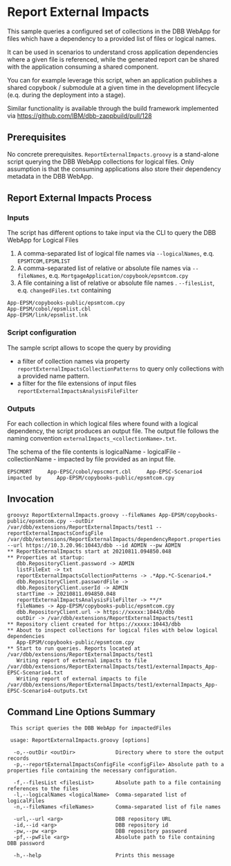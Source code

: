 # Report External Impacts

This sample queries a configured set of collections in the DBB WebApp for files which have a dependency to a provided list of files or logical names.

It can be used in scenarios to understand cross application dependencies where a given file is referenced, while the generated report can be shared with the application consuming a shared component.

You can for example leverage this script, when an application publishes a shared copybook / submodule at a given time in the development lifecycle (e.q. during the deployment into a stage). 

Similar functionality is available through the build framework implemented via https://github.com/IBM/dbb-zappbuild/pull/128   

## Prerequisites
No concrete prerequisites. `ReportExternalImpacts.groovy` is a stand-alone script querying the DBB WebApp collections for logical files. Only assumption is that the consuming applications also store their dependency metadata in the DBB WebApp.  

## Report External Impacts Process

### Inputs

The script has different options to take input via the CLI to query the DBB WebApp for Logical Files

1. A comma-separated list of logical file names via `--logicalNames`, e.q. `EPSMTCOM,EPSMLIST`
2. A comma-separated list of relative or absolute file names via `--fileNames`, e.q. `MortgageApplication/copybook/epsmtcom.cpy`
3. A file containing a list of relative or absolute file names . `--filesList`, e.q. `changedFiles.txt` containing
```
App-EPSM/copybooks-public/epsmtcom.cpy
App-EPSM/cobol/epsmlist.cbl
App-EPSM/link/epsmlist.lnk
```

### Script configuration

The sample script allows to scope the query by providing
* a filter of collection names via property `reportExternalImpactsCollectionPatterns` to query only collections with a provided name pattern.
* a filter for the file extensions of input files `reportExternalImpactsAnalysisFileFilter`

### Outputs

For each collection in which logical files where found with a logical dependency, the script produces an output file.
The output file follows the naming convention `externalImpacts_<collectionName>.txt`.

The schema of the file contents is logicalName - logicalFile - collectionName - impacted by file provided as an input file.  

```
EPSCMORT 	 App-EPSC/cobol/epscmort.cbl 	 App-EPSC-Scenario4 	 impacted by 	 App-EPSM/copybooks-public/epsmtcom.cpy 
```

## Invocation 

```
groovyz ReportExternalImpacts.groovy --fileNames App-EPSM/copybooks-public/epsmtcom.cpy --outDir /var/dbb/extensions/ReportExternalImpacts/test1 --reportExternalImpactsConfigFile /var/dbb/extensions/ReportExternalImpacts/dependencyReport.properties --url https://10.3.20.96:10443/dbb --id ADMIN --pw ADMIN
** ReportExternalImpacts start at 20210811.094850.048
** Properties at startup:
   dbb.RepositoryClient.password -> ADMIN
   listFileExt -> txt
   reportExternalImpactsCollectionPatterns -> .*App.*C-Scenario4.*
   dbb.RepositoryClient.passwordFile ->
   dbb.RepositoryClient.userId -> ADMIN
   startTime -> 20210811.094850.048
   reportExternalImpactsAnalysisFileFilter -> **/*
   fileNames -> App-EPSM/copybooks-public/epsmtcom.cpy
   dbb.RepositoryClient.url -> https://xxxxx:10443/dbb
   outDir -> /var/dbb/extensions/ReportExternalImpacts/test1
** Repository client created for https://xxxxx:10443/dbb
** About to inspect collections for logical files with below logical dependencies
   App-EPSM/copybooks-public/epsmtcom.cpy
** Start to run queries. Reports located at /var/dbb/extensions/ReportExternalImpacts/test1
   Writing report of external impacts to file /var/dbb/extensions/ReportExternalImpacts/test1/externalImpacts_App-EPSC-Scenario4.txt
   Writing report of external impacts to file /var/dbb/extensions/ReportExternalImpacts/test1/externalImpacts_App-EPSC-Scenario4-outputs.txt

```

## Command Line Options Summary

```
 This script queries the DBB WebApp for impactedFiles

 usage: ReportExternalImpacts.groovy [options]
 
  -o,--outDir <outDir>             Directory where to store the output records
  -p,--reportExternalImpactsConfigFile <configFile> Absolute path to a properties file containing the necessary configuration.
   
  -f,--filesList <filesList>       Absolute path to a file containing references to the files
  -l,--logicalNames <logicalName>  Comma-separated list of logicalFiles
  -n,--fileNames <fileNames>       Comma-separated list of file names
  
  -url,--url <arg>                 DBB repository URL
  -id,--id <arg>                   DBB repository id
  -pw,--pw <arg>                   DBB repository password
  -pf,--pwFile <arg>               Absolute path to file containing DBB password
  
  -h,--help                        Prints this message
```

